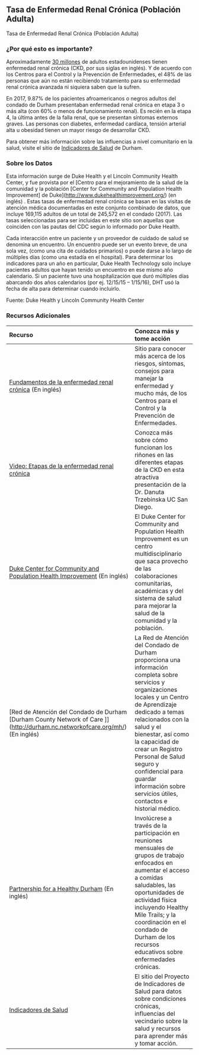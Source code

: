 ## Tasa de Enfermedad Renal Crónica (Población Adulta) 
Tasa de Enfermedad Renal Crónica (Población Adulta) 

### ¿Por qué esto es importante?
Aproximadamente [30 millones](https://www.cdc.gov/kidneydisease/basics.html) de adultos estadounidenses tienen enfermedad renal crónica (CKD, por sus siglas en inglés). Y de acuerdo con los Centros para el Control y la Prevención de Enfermedades, el 48% de las personas que aún no están recibiendo tratamiento para su enfermedad renal crónica avanzada ni siquiera saben que la sufren. 

En 2017, 9.87% de los pacientes afroamericanos o negros adultos del condado de Durham presentaban enfermedad renal crónica en etapa 3 o más alta (con 60% o menos de funcionamiento renal). Es recién en la etapa 4, la última antes de la falla renal, que se presentan síntomas externos graves. Las personas con diabetes, enfermedad cardíaca, tensión arterial alta u obesidad tienen un mayor riesgo de desarrollar CKD.

Para obtener más información sobre las influencias a nivel comunitario en la salud, visite el sitio de [Indicadores de Salud](https://health.dataworks-nc.org/es) de Durham.

### Sobre los Datos
Esta información surge de Duke Health y el Lincoln Community Health Center, y fue provista por el [Centro para el mejoramiento de la salud de la comunidad y la población \[Center for Community and Population Health Improvement] de Duke](http://www.dukehealthimprovement.org/) (en inglés) . Estas tasas de enfermedad renal crónica se basan en las visitas de atención médica documentadas en este conjunto combinado de datos, que incluye 169,115 adultos de un total de 245,572 en el condado (2017). Las tasas seleccionadas para ser incluidas en este sitio son aquellas que coinciden con las pautas del CDC según lo informado por Duke Health.

Cada interacción entre un paciente y un proveedor de cuidado de salud se denomina un encuentro. Un encuentro puede ser un evento breve, de una sola vez, (como una cita de cuidados primarios) o puede darse a lo largo de múltiples días (como una estadía en el hospital). Para determinar los indicadores para un año en particular, Duke Health Technology solo incluye pacientes adultos que hayan tenido un encuentro en ese mismo año calendario. Si un paciente tuvo una hospitalización que duró múltiples días abarcando dos años calendarios (por ej. 12/15/15 – 1/15/16), DHT usó la fecha de alta para determinar cuando incluirlo.

Fuente: Duke Health y Lincoln Community Health Center

### Recursos Adicionales

|Recurso | Conozca más y tome acción |
|:--- | :--- |
|[Fundamentos de la enfermedad renal crónica](https://www.cdc.gov/kidneydisease/basics.html) (En inglés) | Sitio para conocer más acerca de los riesgos, síntomas, consejos para manejar la enfermedad y mucho más, de los Centros para el Control y la Prevención de Enfermedades.
|[Video: Etapas de la enfermedad renal crónica](https://www.youtube.com/watch?v=4ivERHvLVcc) |Conozca más sobre cómo funcionan los riñones en las diferentes etapas de la CKD en esta atractiva presentación de la Dr. Danuta Trzebinska UC San Diego.
|[Duke Center for Community and Population Health Improvement](http://www.dukehealthimprovement.org/)  (En inglés) |El Duke Center for Community and Population Health Improvement es un centro multidisciplinario que saca provecho de las colaboraciones comunitarias, académicas y del sistema de salud para mejorar la salud de la comunidad y la población.
|[Red de Atención del Condado de Durham \[Durham County Network of Care ]](http://durham.nc.networkofcare.org/mh/)  (En inglés) |La Red de Atención del Condado de Durham proporciona una información completa sobre servicios y organizaciones locales y un Centro de Aprendizaje dedicado a temas relacionados con la salud y el bienestar, así como la capacidad de crear un Registro Personal de Salud seguro y confidencial para guardar información sobre servicios útiles, contactos e historial médico.
|[Partnership for a Healthy Durham](http://healthydurham.org/)  (En inglés) |Involúcrese a través de la participación en reuniones mensuales de grupos de trabajo enfocados en aumentar el acceso a comidas saludables, las oportunidades de actividad física incluyendo Healthy Mile Trails; y la coordinación en el condado de Durham de los recursos educativos sobre enfermedades crónicas.
|[Indicadores de Salud](http://health.dataworks-nc.org/es) |El sitio del Proyecto de Indicadores de Salud para datos sobre condiciones crónicas, influencias del vecindario sobre la salud y recursos para aprender más y tomar acción.
